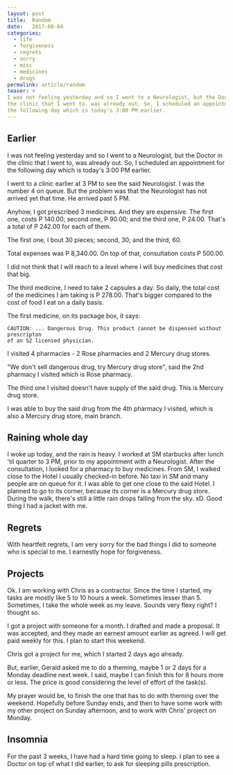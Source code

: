 ```yaml
---
layout: post
title:  Random
date:   2017-08-04
categories:
  - life
  - forgiveness
  - regrets
  - sorry
  - misc
  - medicines
  - drugs
permalink: article/random
teaser: >
I was not feeling yesterday and so I went to a Neurologist, but the Doctor in
the clinic that I went to, was already out. So, I scheduled an appointment for
the following day which is today's 3:00 PM earlier.
---
```


## Earlier

I was not feeling yesterday and so I went to a Neurologist, but the Doctor in
the clinic that I went to, was already out. So, I scheduled an appointment for
the following day which is today's 3:00 PM earlier.

I went to a clinic earlier at 3 PM to see the said Neurologist. I was the number
4 on queue. But the problem was that the Neurologist has not arrived yet that
time. He arrived past 5 PM.

Anyhow, I got prescribed 3 medicines. And they are expensive. The first one,
costs P 140.00; second one, P 90.00; and the third one, P 24.00. That's a total
of P 242.00 for each of them.

The first one, I bout 30 pieces; second, 30; and the third, 60.

Total expenses was P 8,340.00. On top of that, consultation costs P 500.00.

I did not think that I will reach to a level where I will buy medicines that
cost that big.

The third medicine, I need to take 2 capsules a day. So daily, the total cost of
the medicines I am taking is P 278.00. That's bigger compared to the cost of food
I eat on a daily basis.

The first medicine, on its package box, it says:

```
CAUTION: ... Dangerous Drug. This product cannot be dispensed without prescripton
of an S2 licensed physician.
```

I visited 4 pharmacies - 2 Rose pharmacies and 2 Mercury drug stores.

"We don't sell dangerous drug, try Mercury drug store", said the 2nd pharmacy I
visited which is Rose pharmacy.

The third one I visited doesn't have supply of the said drug. This is Mercury
drug store.

I was able to buy the said drug from the 4th pharmacy I visited, which is also
a Mercury drug store, main branch.

## Raining whole day

I woke up today, and the rain is heavy. I worked at SM starbucks after lunch 'til
quarter to 3 PM, prior to my appointment with a Neurologist.  After the
consultation, I looked for a pharmacy to buy medicines. From SM, I walked close
to the Hotel I usually checked-in before. No taxi in SM and many people are on
queue for it. I was able to get one close to the said Hotel. I planned to go to
its corner, because its corner is a Mercury drug store. During the walk, there's
still a little rain drops falling from the sky. xD. Good thing I had a jacket
with me.

## Regrets

With heartfelt regrets, I am very sorry for the bad things I did to someone who
is special to me. I earnestly hope for forgiveness.

## Projects

Ok. I am working with Chris as a contractor. Since the time I started, my tasks
are mostly like 5 to 10 hours a week. Sometimes lesser than 5. Sometimes, I take
the whole week as my leave. Sounds very flexy right? I thought so.

I got a project with someone for a month. I drafted and made a proposal. It was
accepted, and they made an earnest amount earlier as agreed. I will get paid
weekly for this. I plan to start this weekend.

Chris got a project for me, which I started 2 days ago already.

But, earlier, Gerald asked me to do a theming, maybe 1 or 2 days for a Monday
deadline next week. I said, maybe I can finish this for 8 hours more or less. The
price is good considering the level of effort of the task(s).

My prayer would be, to finish the one that has to do with theming over the
weekend. Hopefully before Sunday ends, and then to have some work with my other
project on Sunday afternoon, and to work with Chris' project on Monday.

## Insomnia

For the past 3 weeks, I have had a hard time going to sleep. I plan to see a
Doctor on top of what I did earlier, to ask for sleeping pills prescription.

